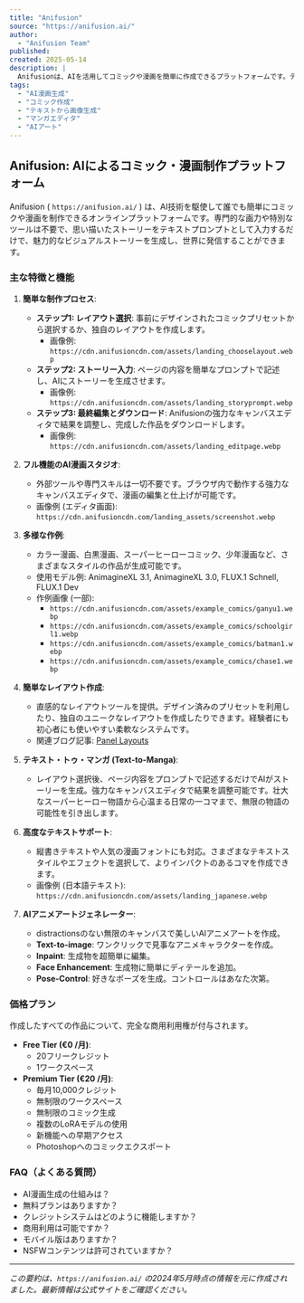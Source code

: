 ```yaml
---
title: "Anifusion"
source: "https://anifusion.ai/"
author:
  - "Anifusion Team"
published:
created: 2025-05-14
description: |
  Anifusionは、AIを活用してコミックや漫画を簡単に作成できるプラットフォームです。テキストプロンプトだけで、専門知識や外部ツールなしに、独自のストーリーを視覚化し、強力なキャンバスエディタで編集・公開できます。
tags:
  - "AI漫画生成"
  - "コミック作成"
  - "テキストから画像生成"
  - "マンガエディタ"
  - "AIアート"
---
```


## Anifusion: AIによるコミック・漫画制作プラットフォーム

Anifusion ( `https://anifusion.ai/` ) は、AI技術を駆使して誰でも簡単にコミックや漫画を制作できるオンラインプラットフォームです。専門的な画力や特別なツールは不要で、思い描いたストーリーをテキストプロンプトとして入力するだけで、魅力的なビジュアルストーリーを生成し、世界に発信することができます。

### 主な特徴と機能

1. **簡単な制作プロセス**:
    * **ステップ1: レイアウト選択**: 事前にデザインされたコミックプリセットから選択するか、独自のレイアウトを作成します。
        * 画像例: `https://cdn.anifusioncdn.com/assets/landing_chooselayout.webp`
    * **ステップ2: ストーリー入力**: ページの内容を簡単なプロンプトで記述し、AIにストーリーを生成させます。
        * 画像例: `https://cdn.anifusioncdn.com/assets/landing_storyprompt.webp`
    * **ステップ3: 最終編集とダウンロード**: Anifusionの強力なキャンバスエディタで結果を調整し、完成した作品をダウンロードします。
        * 画像例: `https://cdn.anifusioncdn.com/assets/landing_editpage.webp`

2. **フル機能のAI漫画スタジオ**:
    * 外部ツールや専門スキルは一切不要です。ブラウザ内で動作する強力なキャンバスエディタで、漫画の編集と仕上げが可能です。
    * 画像例 (エディタ画面): `https://cdn.anifusioncdn.com/landing_assets/screenshot.webp`

3. **多様な作例**:
    * カラー漫画、白黒漫画、スーパーヒーローコミック、少年漫画など、さまざまなスタイルの作品が生成可能です。
    * 使用モデル例: AnimagineXL 3.1, AnimagineXL 3.0, FLUX.1 Schnell, FLUX.1 Dev
    * 作例画像 (一部):
        * `https://cdn.anifusioncdn.com/assets/example_comics/ganyu1.webp`
        * `https://cdn.anifusioncdn.com/assets/example_comics/schoolgirl1.webp`
        * `https://cdn.anifusioncdn.com/assets/example_comics/batman1.webp`
        * `https://cdn.anifusioncdn.com/assets/example_comics/chase1.webp`

4. **簡単なレイアウト作成**:
    * 直感的なレイアウトツールを提供。デザイン済みのプリセットを利用したり、独自のユニークなレイアウトを作成したりできます。経験者にも初心者にも使いやすい柔軟なシステムです。
    * 関連ブログ記事: [Panel Layouts](https://anifusion.ai/blog/en/2024-10-27-panel-layouts)

5. **テキスト・トゥ・マンガ (Text-to-Manga)**:
    * レイアウト選択後、ページ内容をプロンプトで記述するだけでAIがストーリーを生成。強力なキャンバスエディタで結果を調整可能です。壮大なスーパーヒーロー物語から心温まる日常の一コマまで、無限の物語の可能性を引き出します。

6. **高度なテキストサポート**:
    * 縦書きテキストや人気の漫画フォントにも対応。さまざまなテキストスタイルやエフェクトを選択して、よりインパクトのあるコマを作成できます。
    * 画像例 (日本語テキスト): `https://cdn.anifusioncdn.com/assets/landing_japanese.webp`

7. **AIアニメアートジェネレーター**:
    * distractionsのない無限のキャンバスで美しいAIアニメアートを作成。
    * **Text-to-image**: ワンクリックで見事なアニメキャラクターを作成。
    * **Inpaint**: 生成物を超簡単に編集。
    * **Face Enhancement**: 生成物に簡単にディテールを追加。
    * **Pose-Control**: 好きなポーズを生成。コントロールはあなた次第。

### 価格プラン

作成したすべての作品について、完全な商用利用権が付与されます。

* **Free Tier (€0 /月)**:
  * 20フリークレジット
  * 1ワークスペース
* **Premium Tier (€20 /月)**:
  * 毎月10,000クレジット
  * 無制限のワークスペース
  * 無制限のコミック生成
  * 複数のLoRAモデルの使用
  * 新機能への早期アクセス
  * Photoshopへのコミックエクスポート

### FAQ（よくある質問）

* AI漫画生成の仕組みは？
* 無料プランはありますか？
* クレジットシステムはどのように機能しますか？
* 商用利用は可能ですか？
* モバイル版はありますか？
* NSFWコンテンツは許可されていますか？

---
*この要約は、`https://anifusion.ai/` の2024年5月時点の情報を元に作成されました。最新情報は公式サイトをご確認ください。*
